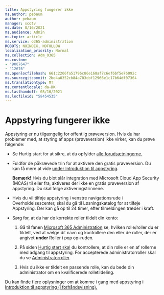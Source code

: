 ```yaml
---
title: Appstyring fungerer ikke
ms.author: pebaum
author: pebaum
manager: scotv
ms.date: 8/16/2021
ms.audience: Admin
ms.topic: article
ms.service: o365-administration
ROBOTS: NOINDEX, NOFOLLOW
localization_priority: Normal
ms.collection: Adm_O365
ms.custom:
- "9007647"
- "12676"
ms.openlocfilehash: 661c2206fa51796c86e168af7c6ef6bf5e76092c
ms.sourcegitcommit: 2be4a0352cb84a703ebf12966e1c17b64df07364
ms.translationtype: MT
ms.contentlocale: da-DK
ms.lasthandoff: 08/16/2021
ms.locfileid: "58454535"
---
```

# <a name="app-governance-is-not-working"></a>Appstyring fungerer ikke

Appstyring er nu tilgængelig for offentlig prøveversion. Hvis du har problemer med, at styring af apps (prøveversion) ikke virker, kan du prøve følgende:

- Se Hurtig start for at sikre, at du opfylder [alle forudsætningerne.](https://docs.microsoft.com/microsoft-365/compliance/app-governance-get-started)

- Fuldfør de påkrævede trin for at aktivere den gratis prøveversion. Du kan få mere at vide [under Introduktion til appstyring](https://docs.microsoft.com/microsoft-365/compliance/app-governance-get-started#add-app-governance-to-your-microsoft-365-account). 

    **Bemærk!** Hvis du blot slår integration med Microsoft Cloud App Security (MCAS) til eller fra, aktiveres der ikke en gratis prøveversion af appstyring. Du skal følge aktiveringstrinnene.

- Hvis du vil tilføje appstyring i venstre navigationsrude i Overholdelsescenter, skal du gå til Løsningskatalog for at tilføje Appstyring. Der kan gå op til 24 timer, efter tilmeldingen træder i kraft.

- Sørg for, at du har de korrekte roller tildelt din konto:

    1. Gå til fanen [Microsoft 365 Administration](https://admin.microsoft.com/Adminportal/Home#/users) se, hvilken rolle/roller du er tildelt, ved at vælge dit navn og kontrollere den eller de roller, der er angivet **under** Roller i pop op-ruden.

    1. På siden [Hurtig start skal](https://aka.ms/appgovernancepreview) du kontrollere, at din rolle er en af rollerne med adgang til appstyring. For accepterede administratorroller skal du se [Administratorroller](https://docs.microsoft.com/microsoft-365/compliance/app-governance-get-started#administrator-roles). 

    1. Hvis du ikke er tildelt en passende rolle, kan du bede din administrator om en kvalificerede rolletildeling.

Du kan finde flere oplysninger om at komme i gang med appstyring i [Introduktion til appstyring (i forhåndsvisning).](https://docs.microsoft.com/microsoft-365/compliance/app-governance-get-started)